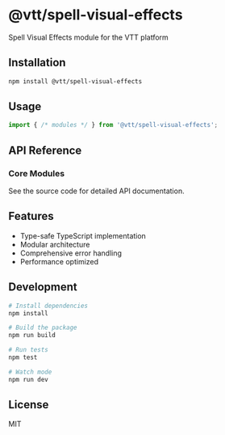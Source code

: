 # @vtt/spell-visual-effects

Spell Visual Effects module for the VTT platform

## Installation

```bash
npm install @vtt/spell-visual-effects
```

## Usage

```typescript
import { /* modules */ } from '@vtt/spell-visual-effects';
```

## API Reference

### Core Modules

See the source code for detailed API documentation.

## Features

- Type-safe TypeScript implementation
- Modular architecture
- Comprehensive error handling
- Performance optimized

## Development

```bash
# Install dependencies
npm install

# Build the package
npm run build

# Run tests
npm test

# Watch mode
npm run dev
```

## License

MIT
